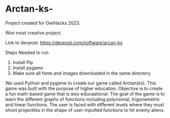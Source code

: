 # Arctan-ks-
Project created for OwlHacks 2023.

Won most creative project.

Link to devpost: https://devpost.com/software/arcan-ks

Steps Needed to run
1. Install Pip
2. Install pygame
3. Make sure all fonts and images downloaded in the same directory


We used Python and pygame to create our game called Arctan(ks).
This game was built with the purpose of higher education. 
Objective is to create a fun math-based game that is also educaational. 
The goal of the game is to learn the different graphs of functions including polynomial, trigonemetric and linear functions. The user is faced with different levels where they must shoot projectiles in the shape of user-inputted functions to hit enemy aliens.
